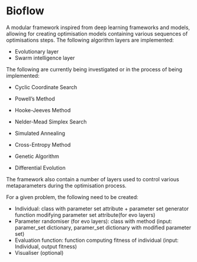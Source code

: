 # Bioflow

A modular framework inspired from deep learning frameworks and models, allowing for creating optimisation models containing various sequences of optimisations steps.
The following algorithm layers are implemented:

- Evolutionary layer
- Swarm intelligence layer

The following are currently being investigated or in the process of being implemented:
- Cyclic Coordinate Search
- Powell’s Method
- Hooke-Jeeves Method
- Nelder-Mead Simplex Search

- Simulated Annealing
- Cross-Entropy Method

- Genetic Algorithm
- Differential Evolution

The framework also contain a number of layers used to control various metaparameters during the optimisation process.

For a given problem, the following need to be created:
- Individual: class with parameter set attribute + parameter set generator function modifying  parameter set attribute(for evo layers)
- Parameter randomiser  (for evo layers): class with method (input: paramer_set dictionary, paramer_set dictionary with modified parameter set)
- Evaluation function: function computing fitness of individual (input: Individual, output fitness)
- Visualiser (optional)
